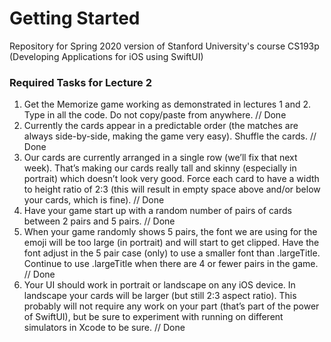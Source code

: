 # Getting Started
Repository for Spring 2020 version of Stanford University's course CS193p (Developing Applications for iOS using SwiftUI) 

### Required Tasks for Lecture 2
1. Get the Memorize game working as demonstrated in lectures 1 and 2. Type in all the code. Do not copy/paste from anywhere. // Done
2. Currently the cards appear in a predictable order (the matches are always side-by-side, making the game very easy). Shuffle the cards. // Done
3. Our cards are currently arranged in a single row (we’ll fix that next week). That’s making our cards really tall and skinny (especially in portrait) which doesn’t look very good. Force each card to have a width to height ratio of 2:3 (this will result in empty space above and/or below your cards, which is fine). // Done
4. Have your game start up with a random number of pairs of cards between 2 pairs and 5 pairs. // Done
5. When your game randomly shows 5 pairs, the font we are using for the emoji will be too large (in portrait) and will start to get clipped. Have the font adjust in the 5 pair case (only) to use a smaller font than .largeTitle. Continue to use .largeTitle when there are 4 or fewer pairs in the game. // Done
6. Your UI should work in portrait or landscape on any iOS device. In landscape your cards will be larger (but still 2:3 aspect ratio). This probably will not require any work on your part (that’s part of the power of SwiftUI), but be sure to experiment with running on different simulators in Xcode to be sure. // Done
